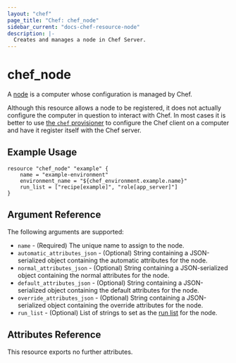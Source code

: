 ```yaml
---
layout: "chef"
page_title: "Chef: chef_node"
sidebar_current: "docs-chef-resource-node"
description: |-
  Creates and manages a node in Chef Server.
---
```


# chef\_node

A [node](http://docs.chef.io/nodes.html) is a computer whose
configuration is managed by Chef.

Although this resource allows a node to be registered, it does not actually
configure the computer in question to interact with Chef. In most cases it
is better to use [the `chef` provisioner](/docs/provisioners/chef.html) to
configure the Chef client on a computer and have it register itself with the
Chef server.

## Example Usage

```
resource "chef_node" "example" {
    name = "example-environment"
    environment_name = "${chef_environment.example.name}"
    run_list = ["recipe[example]", "role[app_server]"]
}
```

## Argument Reference

The following arguments are supported:

* `name` - (Required) The unique name to assign to the node.
* `automatic_attributes_json` - (Optional) String containing a JSON-serialized
  object containing the automatic attributes for the node.
* `normal_attributes_json` - (Optional) String containing a JSON-serialized
  object containing the normal attributes for the node.
* `default_attributes_json` - (Optional) String containing a JSON-serialized
  object containing the default attributes for the node.
* `override_attributes_json` - (Optional) String containing a JSON-serialized
  object containing the override attributes for the node.
* `run_list` - (Optional) List of strings to set as the
  [run list](https://docs.chef.io/run_lists.html) for the node.

## Attributes Reference

This resource exports no further attributes.

